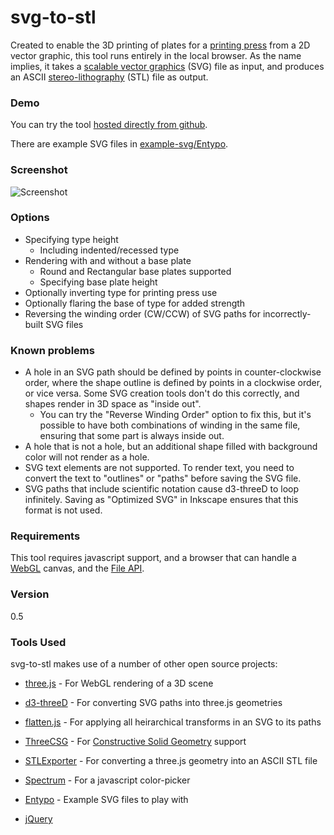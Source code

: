 # svg-to-stl
Created to enable the 3D printing of plates for a [printing press] from a 2D vector graphic, this tool runs entirely in the local browser. As the name implies, it takes a [scalable vector graphics] \(SVG\) file as input, and produces an ASCII [stereo-lithography] \(STL\) file as output.

### Demo
You can try the tool [hosted directly from github].

There are example SVG files in [example-svg/Entypo].

### Screenshot
 ![Screenshot](https://github.com/rcalme/svg-to-stl/blob/master/screenshot.png)

### Options
  - Specifying type height
    - Including indented/recessed type
  - Rendering with and without a base plate
    - Round and Rectangular base plates supported
    - Specifying base plate height
  - Optionally inverting type for printing press use
  - Optionally flaring the base of type for added strength
  - Reversing the winding order (CW/CCW) of SVG paths for incorrectly-built SVG files

### Known problems
  - A hole in an SVG path should be defined by points in counter-clockwise order, where the shape outline is defined by points in a clockwise order, or vice versa. Some SVG creation tools don't do this correctly, and shapes render in 3D space as "inside out".
    - You can try the "Reverse Winding Order" option to fix this, but it's possible to have both combinations of winding in the same file, ensuring that some part is always inside out.
  - A hole that is not a hole, but an additional shape filled with background color will not render as a hole.
  - SVG text elements are not supported. To render text, you need to convert the text to "outlines" or "paths" before saving the SVG file.
  - SVG paths that include scientific notation cause d3-threeD to loop infinitely. Saving as "Optimized SVG" in Inkscape ensures that this format is not used.

### Requirements
This tool requires javascript support, and a browser that can handle a [WebGL] canvas, and the [File API].

### Version
0.5

### Tools Used
svg-to-stl makes use of a number of other open source projects:
* [three.js] - For WebGL rendering of a 3D scene
* [d3-threeD] - For converting SVG paths into three.js geometries
* [flatten.js] - For applying all heirarchical transforms in an SVG to its paths
* [ThreeCSG] - For [Constructive Solid Geometry] support
* [STLExporter] - For converting a three.js geometry into an ASCII STL file
* [Spectrum] - For a javascript color-picker
* [Entypo] - Example SVG files to play with
* [jQuery]


   [printing press]: <https://en.wikipedia.org/wiki/Printing_press>
   [scalable vector graphics]: <https://en.wikipedia.org/wiki/Scalable_Vector_Graphics>
   [stereo-lithography]: <https://en.wikipedia.org/wiki/STL_(file_format)>
   [hosted directly from github]: <https://rawgit.com/ryancalme/svg-to-stl/master/SVGtoSTL.html>
   [example-svg/Entypo]: </example-svg/Entypo>
   [WebGL]: <https://developer.mozilla.org/en-US/docs/Web/API/WebGL_API>
   [File API]: <http://www.w3.org/TR/FileAPI/>
   [Constructive Solid Geometry]: <https://en.wikipedia.org/wiki/Constructive_solid_geometry>
   [three.js]: <https://github.com/mrdoob/three.js>
   [d3-threeD]: <https://github.com/asutherland/d3-threeD>
   [flatten.js]: <https://gist.github.com/timo22345/9413158>
   [ThreeCSG]: <https://github.com/chandlerprall/ThreeCSG>
   [STLExporter]: <https://gist.github.com/kjlubick/fb6ba9c51df63ba0951f>
   [Spectrum]: <https://github.com/bgrins/spectrum>
   [Entypo]: <http://www.entypo.com>
   [jQuery]: <https://jquery.com/>
